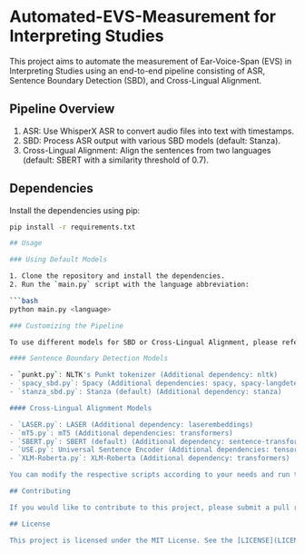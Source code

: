 # Automated-EVS-Measurement for Interpreting Studies

This project aims to automate the measurement of Ear-Voice-Span (EVS) in Interpreting Studies using an end-to-end pipeline consisting of ASR, Sentence Boundary Detection (SBD), and Cross-Lingual Alignment.

## Pipeline Overview
1. ASR: Use WhisperX ASR to convert audio files into text with timestamps.
2. SBD: Process ASR output with various SBD models (default: Stanza).
3. Cross-Lingual Alignment: Align the sentences from two languages (default: SBERT with a similarity threshold of 0.7).

## Dependencies

Install the dependencies using pip:

```bash
pip install -r requirements.txt

## Usage

### Using Default Models

1. Clone the repository and install the dependencies.
2. Run the `main.py` script with the language abbreviation:

```bash
python main.py <language>

### Customizing the Pipeline

To use different models for SBD or Cross-Lingual Alignment, please refer to the individual scripts provided for each model:

#### Sentence Boundary Detection Models

- `punkt.py`: NLTK's Punkt tokenizer (Additional dependency: nltk)
- `spacy_sbd.py`: Spacy (Additional dependencies: spacy, spacy-langdetect)
- `stanza_sbd.py`: Stanza (default) (Additional dependency: stanza)

#### Cross-Lingual Alignment Models

- `LASER.py`: LASER (Additional dependency: laserembeddings)
- `mT5.py`: mT5 (Additional dependencies: transformers)
- `SBERT.py`: SBERT (default) (Additional dependency: sentence-transformers)
- `USE.py`: Universal Sentence Encoder (Additional dependencies: tensorflow, tensorflow-hub, tensorflow-text)
- `XLM-Roberta.py`: XLM-Roberta (Additional dependency: transformers)

You can modify the respective scripts according to your needs and run them independently.

## Contributing

If you would like to contribute to this project, please submit a pull request with your proposed changes.

## License

This project is licensed under the MIT License. See the [LICENSE](LICENSE) file for more information.
